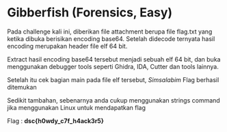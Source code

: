 # Gibberfish (Forensics, Easy)

<p> Pada challenge kali ini, diberikan file attachment berupa file flag.txt yang ketika dibuka berisikan encoding base64. Setelah didecode ternyata hasil encoding merupakan header file elf 64 bit. </p>

<p> Extract hasil encoding base64 tersebut menjadi sebuah elf 64 bit, dan buka menggunakan debugger tools seperti Ghidra, IDA, Cutter dan tools lainnya. </p>

<p> Setelah itu cek bagian main pada file elf tersebut, <i> Simsalabim </i> Flag berhasil ditemukan </p>

<p> Sedikit tambahan, sebenarnya anda cukup menggunakan strings command jika menggunakan Linux untuk mendapatkan flag </p>

<p> Flag : <strong> dsc{h0wdy_c7f_h4ack3r5} </strong></p>
